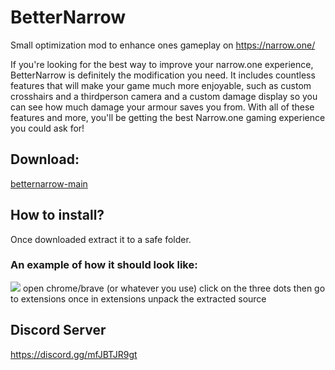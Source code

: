# BetterNarrow

Small optimization mod to enhance ones gameplay on https://narrow.one/

If you're looking for the best way to improve your narrow.one experience, BetterNarrow is definitely the modification you need. It includes countless features that will make your game much more enjoyable, such as custom crosshairs and a thirdperson camera and a custom damage display so you can see how much damage your armour saves you from. With all of these features and more, you'll be getting the best Narrow.one gaming experience you could ask for!

## Download:
[betternarrow-main](https://github.com/Laamy/betternarrow/archive/refs/heads/main.zip)

## How to install?
Once downloaded extract it to a safe folder.
### An example of how it should look like:
![](https://raw.githubusercontent.com/cicerakes/DarkNight-MyAnimeList/master/images/screenshots/main.png)
open chrome/brave (or whatever you use)
click on the three dots then go to extensions
once in extensions unpack the extracted source

## Discord Server
https://discord.gg/mfJBTJR9gt